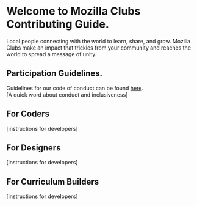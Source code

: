 # Welcome to Mozilla Clubs Contributing Guide.  

  Local people connecting with the world to learn, share, and grow. Mozilla Clubs make an impact that trickles from your community and reaches the world to spread a message of unity.

## Participation Guidelines.  
Guidelines for our code of conduct can be found [here](CODE_OF_CONDUCT.md).  
[A quick word about conduct and inclusiveness]  

## For Coders  
[instructions for developers]

## For Designers  
[instructions for developers]

## For Curriculum Builders 
[instructions for developers]
